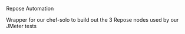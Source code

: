 Repose Automation

Wrapper for our chef-solo to build out the 3 Repose nodes used by our
JMeter tests
